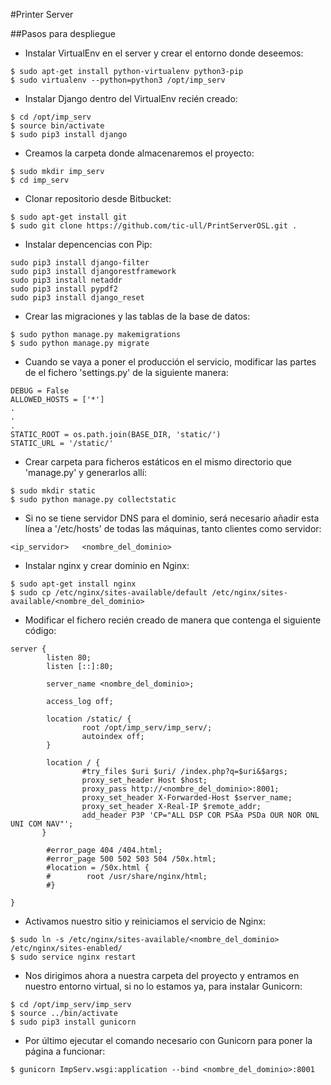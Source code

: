 #Printer Server

##Pasos para despliegue

* Instalar VirtualEnv en el server y crear el entorno donde deseemos:

```
$ sudo apt-get install python-virtualenv python3-pip
$ sudo virtualenv --python=python3 /opt/imp_serv
```

* Instalar Django dentro del VirtualEnv recién creado:

```
$ cd /opt/imp_serv
$ source bin/activate
$ sudo pip3 install django
```

* Creamos la carpeta donde almacenaremos el proyecto:

```
$ sudo mkdir imp_serv
$ cd imp_serv
```

* Clonar repositorio desde Bitbucket:

```
$ sudo apt-get install git
$ sudo git clone https://github.com/tic-ull/PrintServerOSL.git .
```

* Instalar depencencias con Pip:

```
sudo pip3 install django-filter
sudo pip3 install djangorestframework
sudo pip3 install netaddr
sudo pip3 install pypdf2
sudo pip3 install django_reset
```

* Crear las migraciones y las tablas de la base de datos:

```
$ sudo python manage.py makemigrations
$ sudo python manage.py migrate
```

* Cuando se vaya a poner el producción el servicio, modificar las partes de el fichero 'settings.py' de la siguiente manera:

```
DEBUG = False
ALLOWED_HOSTS = ['*']
.
.
.
STATIC_ROOT = os.path.join(BASE_DIR, 'static/')
STATIC_URL = '/static/'
```

* Crear carpeta para ficheros estáticos en el mismo directorio que 'manage.py' y generarlos allí:

```
$ sudo mkdir static
$ sudo python manage.py collectstatic
```

* Si no se tiene servidor DNS para el dominio, será necesario añadir esta línea a '/etc/hosts' de todas las máquinas, tanto clientes como servidor:

```
<ip_servidor>   <nombre_del_dominio>
```

* Instalar nginx y crear dominio en Nginx:

```
$ sudo apt-get install nginx
$ sudo cp /etc/nginx/sites-available/default /etc/nginx/sites-available/<nombre_del_dominio>
```

* Modificar el fichero recién creado de manera que contenga el siguiente código:

```
server {
        listen 80;
        listen [::]:80;

        server_name <nombre_del_dominio>;

        access_log off;

        location /static/ {
                root /opt/imp_serv/imp_serv/;
                autoindex off;
        }

        location / {
                #try_files $uri $uri/ /index.php?q=$uri&$args;
                proxy_set_header Host $host;
                proxy_pass http://<nombre_del_dominio>:8001;
                proxy_set_header X-Forwarded-Host $server_name;
                proxy_set_header X-Real-IP $remote_addr;
                add_header P3P 'CP="ALL DSP COR PSAa PSDa OUR NOR ONL UNI COM NAV"';
       } 

        #error_page 404 /404.html;
        #error_page 500 502 503 504 /50x.html;
        #location = /50x.html {
        #        root /usr/share/nginx/html;
        #}

}
```

* Activamos nuestro sitio y reiniciamos el servicio de Nginx:

```
$ sudo ln -s /etc/nginx/sites-available/<nombre_del_dominio> /etc/nginx/sites-enabled/
$ sudo service nginx restart
```

* Nos dirigimos ahora a nuestra carpeta del proyecto y entramos en nuestro entorno virtual, si no lo estamos ya, para instalar Gunicorn:

```
$ cd /opt/imp_serv/imp_serv
$ source ../bin/activate
$ sudo pip3 install gunicorn
```

* Por último ejecutar el comando necesario con Gunicorn para poner la página a funcionar:

```
$ gunicorn ImpServ.wsgi:application --bind <nombre_del_dominio>:8001
```
